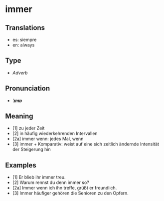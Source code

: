 # immer
## Translations
- es: siempre
- en: always
## Type
- _Adverb_
## Pronunciation
- **_ˈɪmɐ_**
## Meaning
- [1] zu jeder Zeit
- [2] in häufig wiederkehrenden Intervallen
- [2a] immer wenn:  jedes Mal, wenn
- [3] immer + Komparativ: weist auf eine sich zeitlich ändernde Intensität der Steigerung hin
## Examples
- [1] Er blieb ihr immer treu.
- [2] Warum rennst du denn immer so?
- [2a] Immer wenn ich ihn treffe, grüßt er freundlich.
- [3] Immer häufiger gehören die Senioren zu den Opfern.
